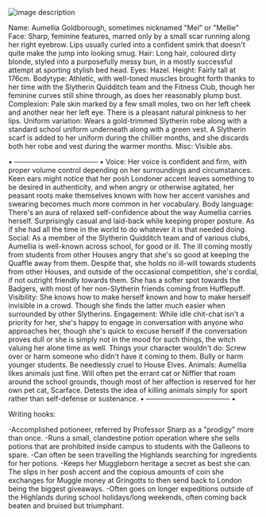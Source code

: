 ![image description](https://i.imgur.com/iaY1gXH.png)

Name: Aumellia Goldborough, sometimes nicknamed "Mel" or "Mellie"
Face: Sharp, feminine features, marred only by a small scar running along her right eyebrow. Lips usually curled into a confident smirk that doesn't quite make the jump into looking smug.
Hair: Long hair, coloured dirty blonde, styled into a purposefully messy bun, in a mostly successful attempt at sporting stylish bed head.
Eyes: Hazel.
Height: Fairly tall at 176cm.
Bodytype: Athletic, with well-toned muscles brought forth thanks to her time with the Slytherin Quidditch team and the Fitness Club, though her feminine curves still shine through, as does her reasonably plump bust.
Complexion: Pale skin marked by a few small moles, two on her left cheek and another near her left eye. There is a  pleasant natural pinkness to her lips.
Uniform variation: Wears a gold-trimmed Slytherin robe along with a standard school uniform underneath along with a green vest. A Slytherin scarf is added to her uniform during the chillier months, and she discards both her robe and vest during the warmer months.
Misc: Visible abs.

• ───────────────── •
Voice: Her voice is confident and firm, with proper volume control depending on her surroundings and circumstances. Keen ears might notice that her posh Londoner accent leaves something to be desired in authenticity, and when angry or otherwise agitated, her peasant roots make themselves known with how her accent vanishes and swearing becomes much more common in her vocabulary.
Body language: There's an aura of relaxed self-confidence about the way Aumellia carries herself. Surprisingly casual and laid-back while keeping proper posture. As if she had all the time in the world to do whatever it is that needed doing.
Social: As a member of the Slytherin Quidditch team and of various clubs, Aumellia is well-known across school, for good or ill. The ill coming mostly from students from other Houses angry that she's so good at keeping the Quaffle away from them. Despite that, she holds no ill-will towards students from other Houses, and outside of the occasional competition, she's cordial, if not outright friendly towards them. She has a softer spot towards the Badgers, with most of her non-Slytherin friends coming from Hufflepuff.
Visibility: She knows how to make herself known and how to make herself invisible in a crowd. Though she finds the latter much easier when surrounded by other Slytherins.
Engagement: While idle chit-chat isn't a priority for her, she's happy to engage in conversation with anyone who approaches her, though she's quick to excuse herself if the conversation proves dull or she is simply not in the mood for such things, the witch valuing her alone time as well.
Things your character wouldn't do: Screw over or harm someone who didn't have it coming to them. Bully or harm younger students. Be needlessly cruel to House Elves.
Animals: Aumellia likes animals just fine. Will often pet the errant cat or Niffler that roam around the school grounds, though most of her affection is reserved for her own pet cat, Scarface. Detests the idea of killing animals simply for sport rather than self-defense or sustenance.
• ───────────────── •

Writing hooks:

-Accomplished potioneer, referred by Professor Sharp as a "prodigy" more than once.
-Runs a small, clandestine potion operation where she sells potions that are prohibited inside campus to students with the Galleons to spare.
-Can often be seen travelling the Highlands searching for ingredients for her potions.
-Keeps her Muggleborn heritage a secret as best she can. The slips in her posh accent and the copious amounts of coin she exchanges for Muggle money at Gringotts to then send back to London being the biggest giveaways.
-Often goes on longer expeditions outside of the Highlands during school holidays/long weekends, often coming back beaten and bruised but triumphant.